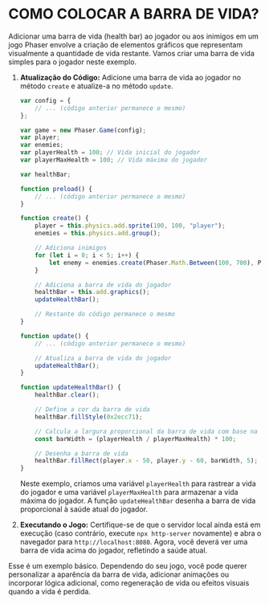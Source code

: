 # COMO COLOCAR A BARRA DE VIDA?
Adicionar uma barra de vida (health bar) ao jogador ou aos inimigos em um jogo Phaser envolve a criação de elementos gráficos que representam visualmente a quantidade de vida restante. Vamos criar uma barra de vida simples para o jogador neste exemplo.

1. **Atualização do Código:**
   Adicione uma barra de vida ao jogador no método `create` e atualize-a no método `update`.

   ```javascript
   var config = {
       // ... (código anterior permanece o mesmo)
   };

   var game = new Phaser.Game(config);
   var player;
   var enemies;
   var playerHealth = 100; // Vida inicial do jogador
   var playerMaxHealth = 100; // Vida máxima do jogador

   var healthBar;

   function preload() {
       // ... (código anterior permanece o mesmo)
   }

   function create() {
       player = this.physics.add.sprite(100, 100, "player");
       enemies = this.physics.add.group();

       // Adiciona inimigos
       for (let i = 0; i < 5; i++) {
           let enemy = enemies.create(Phaser.Math.Between(100, 700), Phaser.Math.Between(100, 500), "enemy");
       }

       // Adiciona a barra de vida do jogador
       healthBar = this.add.graphics();
       updateHealthBar();

       // Restante do código permanece o mesmo
   }

   function update() {
       // ... (código anterior permanece o mesmo)

       // Atualiza a barra de vida do jogador
       updateHealthBar();
   }

   function updateHealthBar() {
       healthBar.clear();

       // Define a cor da barra de vida
       healthBar.fillStyle(0x2ecc71);

       // Calcula a largura proporcional da barra de vida com base na saúde atual
       const barWidth = (playerHealth / playerMaxHealth) * 100;

       // Desenha a barra de vida
       healthBar.fillRect(player.x - 50, player.y - 60, barWidth, 5);
   }
   ```

   Neste exemplo, criamos uma variável `playerHealth` para rastrear a vida do jogador e uma variável `playerMaxHealth` para armazenar a vida máxima do jogador. A função `updateHealthBar` desenha a barra de vida proporcional à saúde atual do jogador.

2. **Executando o Jogo:**
   Certifique-se de que o servidor local ainda está em execução (caso contrário, execute `npx http-server` novamente) e abra o navegador para `http://localhost:8080`. Agora, você deverá ver uma barra de vida acima do jogador, refletindo a saúde atual.

Esse é um exemplo básico. Dependendo do seu jogo, você pode querer personalizar a aparência da barra de vida, adicionar animações ou incorporar lógica adicional, como regeneração de vida ou efeitos visuais quando a vida é perdida. 